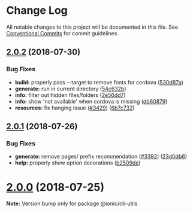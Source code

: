 # Change Log

All notable changes to this project will be documented in this file.
See [Conventional Commits](https://conventionalcommits.org) for commit guidelines.

<a name="2.0.2"></a>
## [2.0.2](https://github.com/ionic-team/ionic-cli/compare/@ionic/cli-utils@2.0.1...@ionic/cli-utils@2.0.2) (2018-07-30)


### Bug Fixes

* **build:** properly pass --target to remove fonts for cordova ([530d87a](https://github.com/ionic-team/ionic-cli/commit/530d87a))
* **generate:** run in current directory ([54c632b](https://github.com/ionic-team/ionic-cli/commit/54c632b))
* **info:** filter out hidden files/folders ([2e56dd7](https://github.com/ionic-team/ionic-cli/commit/2e56dd7))
* **info:** show 'not available' when cordova is missing ([db60879](https://github.com/ionic-team/ionic-cli/commit/db60879))
* **resources:** fix hanging issue ([#3429](https://github.com/ionic-team/ionic-cli/issues/3429)) ([6b7c732](https://github.com/ionic-team/ionic-cli/commit/6b7c732))




<a name="2.0.1"></a>
## [2.0.1](https://github.com/ionic-team/ionic-cli/compare/@ionic/cli-utils@2.0.0...@ionic/cli-utils@2.0.1) (2018-07-26)


### Bug Fixes

* **generate:** remove pages/ prefix recommendation ([#3392](https://github.com/ionic-team/ionic-cli/issues/3392)) ([23d0db6](https://github.com/ionic-team/ionic-cli/commit/23d0db6))
* **help:** properly show option decorations ([b2509de](https://github.com/ionic-team/ionic-cli/commit/b2509de))




<a name="2.0.0"></a>
# [2.0.0](https://github.com/ionic-team/ionic-cli/compare/@ionic/cli-utils@2.0.0-rc.13...@ionic/cli-utils@2.0.0) (2018-07-25)




**Note:** Version bump only for package @ionic/cli-utils
